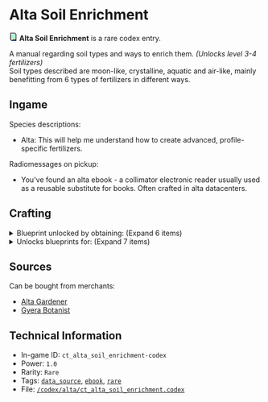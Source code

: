 # Alta Soil Enrichment

<img src="https://raw.githubusercontent.com/Ceterai/Enternia/main/codex/alta/ebook/gyera.png" alt="Alta Soil Enrichment icon" loading="lazy" height="16px" width="auto" /> **Alta Soil Enrichment** is a rare codex entry.

A manual regarding soil types and ways to enrich them. _(Unlocks level 3-4 fertilizers)_  
Soil types described are moon-like, crystalline, aquatic and air-like, mainly benefitting from 6 types of fertilizers in different ways.

## Ingame

Species descriptions:

- Alta: This will help me understand how to create advanced, profile-specific fertilizers.

Radiomessages on pickup:

- You've found an alta ebook - a collimator electronic reader usually used as a reusable substitute for books. Often crafted in alta datacenters.

## Crafting

<details markdown="1"><summary>Blueprint unlocked by obtaining: (Expand 6 items)</summary>

- <img src="https://raw.githubusercontent.com/Ceterai/Enternia/main/items/active/alta/tools/fertilize/ct_benema_fertilizer.png" alt="Benema Fertilizer icon" loading="lazy" height="16px" width="auto" /> [Benema Fertilizer](https://ceterai.github.io/MyEnternia/Wiki/BenemaFertilizer)
- <img src="https://raw.githubusercontent.com/Ceterai/Enternia/main/items/active/alta/tools/fertilize/ct_biomix_fertilizer.png" alt="Biomix Fertilizer icon" loading="lazy" height="16px" width="auto" /> [Biomix Fertilizer](https://ceterai.github.io/MyEnternia/Wiki/BiomixFertilizer)
- <img src="https://raw.githubusercontent.com/Ceterai/Enternia/main/items/active/alta/tools/fertilize/ct_bubble_fertilizer.png" alt="Bubble Fertilizer icon" loading="lazy" height="16px" width="auto" /> [Bubble Fertilizer](https://ceterai.github.io/MyEnternia/Wiki/BubbleFertilizer)
- <img src="https://raw.githubusercontent.com/Ceterai/Enternia/main/items/active/alta/tools/fertilize/ct_calin_fertilizer.png" alt="Calin Fertilizer ★ icon" loading="lazy" height="16px" width="auto" /> [Calin Fertilizer ★](https://ceterai.github.io/MyEnternia/Wiki/CalinFertilizer)
- <img src="https://raw.githubusercontent.com/Ceterai/Enternia/main/items/active/alta/tools/fertilize/ct_gyera_fertilizer.png" alt="Gyera Fertilizer icon" loading="lazy" height="16px" width="auto" /> [Gyera Fertilizer](https://ceterai.github.io/MyEnternia/Wiki/GyeraFertilizer)
- <img src="https://raw.githubusercontent.com/Ceterai/Enternia/main/items/active/alta/tools/fertilize/ct_plasma_fertilizer.png" alt="Plasma Fertilizer ★ icon" loading="lazy" height="16px" width="auto" /> [Plasma Fertilizer ★](https://ceterai.github.io/MyEnternia/Wiki/PlasmaFertilizer)

</details>

<details markdown="1"><summary>Unlocks blueprints for: (Expand 7 items)</summary>

- <img src="https://raw.githubusercontent.com/Ceterai/Enternia/main/codex/alta/ebook/gyera.png" alt="Alta Botanics Guide ★ icon" loading="lazy" height="16px" width="auto" /> [Alta Botanics Guide ★](https://ceterai.github.io/MyEnternia/Wiki/AltaBotanicsGuide)
- <img src="https://raw.githubusercontent.com/Ceterai/Enternia/main/items/active/alta/tools/fertilize/ct_benema_fertilizer.png" alt="Benema Fertilizer icon" loading="lazy" height="16px" width="auto" /> [Benema Fertilizer](https://ceterai.github.io/MyEnternia/Wiki/BenemaFertilizer)
- <img src="https://raw.githubusercontent.com/Ceterai/Enternia/main/items/active/alta/tools/fertilize/ct_biomix_fertilizer.png" alt="Biomix Fertilizer icon" loading="lazy" height="16px" width="auto" /> [Biomix Fertilizer](https://ceterai.github.io/MyEnternia/Wiki/BiomixFertilizer)
- <img src="https://raw.githubusercontent.com/Ceterai/Enternia/main/items/active/alta/tools/fertilize/ct_bubble_fertilizer.png" alt="Bubble Fertilizer icon" loading="lazy" height="16px" width="auto" /> [Bubble Fertilizer](https://ceterai.github.io/MyEnternia/Wiki/BubbleFertilizer)
- <img src="https://raw.githubusercontent.com/Ceterai/Enternia/main/items/active/alta/tools/fertilize/ct_calin_fertilizer.png" alt="Calin Fertilizer ★ icon" loading="lazy" height="16px" width="auto" /> [Calin Fertilizer ★](https://ceterai.github.io/MyEnternia/Wiki/CalinFertilizer)
- <img src="https://raw.githubusercontent.com/Ceterai/Enternia/main/items/active/alta/tools/fertilize/ct_gyera_fertilizer.png" alt="Gyera Fertilizer icon" loading="lazy" height="16px" width="auto" /> [Gyera Fertilizer](https://ceterai.github.io/MyEnternia/Wiki/GyeraFertilizer)
- <img src="https://raw.githubusercontent.com/Ceterai/Enternia/main/items/active/alta/tools/fertilize/ct_plasma_fertilizer.png" alt="Plasma Fertilizer ★ icon" loading="lazy" height="16px" width="auto" /> [Plasma Fertilizer ★](https://ceterai.github.io/MyEnternia/Wiki/PlasmaFertilizer)

</details>

## Sources

Can be bought from merchants:

- [Alta Gardener](https://ceterai.github.io/MyEnternia/Wiki/AltaGardener)
- [Gyera Botanist](https://ceterai.github.io/MyEnternia/Wiki/GyeraBotanist)

## Technical Information

- In-game ID: `ct_alta_soil_enrichment-codex`
- Power: `1.0`
- Rarity: `Rare`
- Tags: [`data_source`](https://ceterai.github.io/MyEnternia/Wiki/Tags/DataSource), [`ebook`](https://ceterai.github.io/MyEnternia/Wiki/Tags/Ebook), [`rare`](https://ceterai.github.io/MyEnternia/Wiki/Tags/Rare)
- File: [`/codex/alta/ct_alta_soil_enrichment.codex`](https://github.com/Ceterai/Enternia/blob/main/codex/alta/ct_alta_soil_enrichment.codex)
